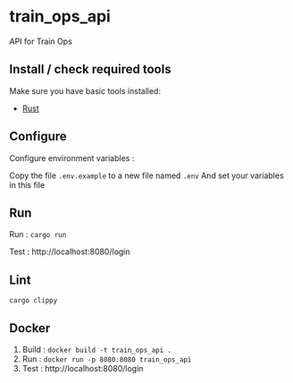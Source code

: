 # train_ops_api

API for Train Ops

## Install / check required tools

Make sure you have basic tools installed:

- [Rust](https://www.rust-lang.org)

## Configure

Configure environment variables :

Copy the file `.env.example` to a new file named `.env` 
And set your variables in this file

## Run

Run : `cargo run`

Test : http://localhost:8080/login

## Lint

    cargo clippy

## Docker

1. Build : `docker build -t train_ops_api .` 
1. Run : `docker run -p 8080:8080 train_ops_api`
1. Test : http://localhost:8080/login